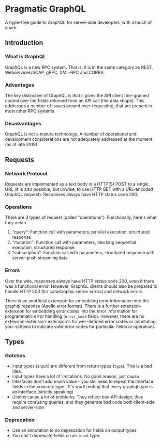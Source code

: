 # Pragmatic GraphQL
A hype-free guide to GraphQL for server-side developers, with a touch of snark

## Introduction

### What is GraphQL
GraphQL is a new RPC system. That is, it is in the same category as REST, Webservices/SOAP, gRPC, XML-RPC and CORBA.

### Advantages
The key distinctive of GraphQL is that it gives the API client fine-grained control over the fields returned from an API call (the data shape). This addresses a number of issues around over-requesting, that are present in most other RPC systems.

### Disadvantages
GraphQL is not a mature technology. A number of operational and development considerations are not adequately addressed at the moment (as of late 2019).

## Requests

### Network Protocol
Requests are implemented as a text body in a HTTP(S) POST to a single URL (it is also possible, but unwise, to use HTTP GET with a URL-encoded GraphQL request). Responses always have HTTP status code 200.

### Operations
There are 3 types of request (called "operations"). Functionally, here's what they mean

1. "query": Function call with parameters, parallel execution, structured response
2. "mutation": Function call with parameters, blocking sequential execution, structured response
3. "subscription": Function call with parameters, structured response with server-push streaming data

### Errors
Over the wire, responses always have HTTP status code 200, even if there was a functional error. However, GraphQL clients should also be prepared to handle HTTP 500 (for catastrophic server errors) and network errors.

There is an unofficial extension for embedding error information into the graphql response (Apollo error format). There is a further extension-extension for embedding error codes into the error information for programmatic error handling (`error_code` field). However, there are no extension-extension-extension's for well-defined error codes or annotating your schema to indicate valid error codes for particular fields or operations

## Types

### Gotchas
* input types (`input`) are different from return types (`type`). This is a bad idea.
* input types have a lot of limitations. No good reason, just cause.
* Interfaces don't add much value - you still need to repeat the itnerface fields in the concrete type . It's worth noting that every graphql type is an interface (strictly speaking)
* Unions cause a lot of problems. They reflect bad API design, they require confusing queries, and they generate bad code both client-side and server-side

### Deprecation
* Use an annotation to do deprecation for fields on output types
* You can't deprecate fields on an `input` type.

